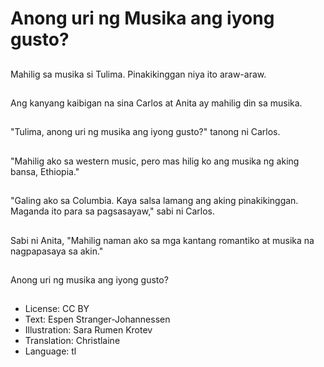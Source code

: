 # Anong uri ng Musika ang iyong gusto?

##
Mahilig sa musika si Tulima. Pinakikinggan niya ito araw-araw.

##
Ang kanyang kaibigan na sina Carlos at Anita ay mahilig din sa musika.

##
"Tulima, anong uri ng musika ang iyong gusto?" tanong ni Carlos.

##
"Mahilig ako sa western music, pero mas hilig ko ang musika ng aking bansa, Ethiopia."

##
"Galing ako sa Columbia. Kaya salsa lamang ang aking pinakikinggan. Maganda ito para sa pagsasayaw," sabi ni Carlos.

##
Sabi ni Anita, "Mahilig naman ako sa mga kantang romantiko at musika na nagpapasaya sa akin."

##
Anong uri ng musika ang iyong gusto?

##
* License: CC BY
* Text: Espen Stranger-Johannessen
* Illustration: Sara Rumen Krotev
* Translation: Christlaine
* Language: tl
